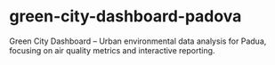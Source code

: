 # green-city-dashboard-padova
Green City Dashboard – Urban environmental data analysis for Padua, focusing on air quality metrics and interactive reporting.
